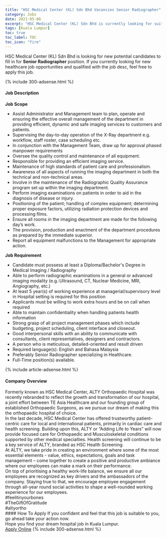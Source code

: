 ```yaml
---
title: "HSC Medical Center (KL) Sdn Bhd Vacancies Senior Radiographer" 
category: Jobs 
date: 2021-05-08 
excerpt: "HSC Medical Center (KL) Sdn Bhd is currently looking for suitable person to fill in the Senior Radiographer which positioned at Kuala Lumpur" 
tags: [Kuala Lumpur] 
toc: true 
toc_label: TOC 
toc_icon: "fire" 
--- 
```


<p>HSC Medical Center (KL) Sdn Bhd is looking for new potential candidates to fill in for <b>Senior Radiographer</b> position. If you currently looking for new healthcare job opportunities and qualified with the job desc, feel free to apply this job.
</p>{% include 300-adsense.html %} 
<div><div><h4>Job Description</h4></div><div><div><span><div><div><strong>Job Scope</strong></div><ul><li>Assist Administrator and Management team to plan, operate and ensuring the effective overall management of the department in providing efficient, dynamic and safe imaging services to customers and patients.</li><li>Supervising the day-to-day operation of the X-Ray department e.g. workflow, staff roster, case scheduling etc.</li><li>In conjunction with the Management Team, draw up for approval phased manpower requirements</li><li>Oversee the quality control and maintenance of all equipment.</li><li>Responsible for providing an efficient imaging service.</li><li>Maintenance of high standards of patient care and professionalism.</li><li>Awareness of all aspects of running the imaging department in both the technical and non-technical areas.</li><li>Involve in the maintenance of the Radiographic Quality Assurance program set up within the imaging department.</li><li>Perform imaging examinations on patients in order to aid in the diagnosis of disease or injury.</li><li>Positioning of the patient; handling of complex equipment; determining proper exposure factors, utilizing radiation protection devices and processing films.</li><li>Ensure all rooms in the imaging department are made for the following day&#8217;s work.</li><li>The provision, production and enactment of the department procedures as prepared by the immediate superior.</li><li>Report all equipment malfunctions to the Management for appropriate action.</li></ul><div><strong>Job Requirement</strong></div><ul><li>Candidate must possess at least a Diploma/Bachelor's Degree in Medical Imaging / Radiography</li><li>Able to perform radiographic examinations in a general or advanced imaging modality (e.g.:Ultrasound, CT, Nuclear Medicine, MRI, Angiography, etc.)</li><li>At least 5 year(s) of working experience at managerial/supervisory level in Hospital setting is required for this position</li><li>Applicants must be willing to work extra hours and be on call when required</li><li>Able to maintain confidentiality when handling patients health information</li><li>Strong grasp of all project management phases which include budgeting, project scheduling, client interface and closeout.</li><li>Good interpersonal skills with an ability to communicate with consultants, client representatives, designers and contractors.</li><li>A person who is meticulous, detailed-oriented and result driven</li><li>Required language(s): English and Bahasa Malaysia</li><li>Preferably Senior Radiographer specializing in Healthcare.</li><li>Full-Time position(s) available.</li></ul></div></span></div></div></div> 
{% include article-adsense.html %} 
<div><div><h4>Company Overview</h4></div><div><div><span><div><div>
<div>
		Formerly known as HSC Medical Center, ALTY Orthopaedic Hospital was recently rebranded to reflect the growth and transformation of our hospital, a joint effort between TE Asia Healthcare and our founding group of established Orthopaedic Surgeons, as we pursue our dream of making this the orthopaedic hospital of choice.</div>
<div>
		In the last decade, HSC Medical Center has offered trustworthy patient-centric care for local and international patients, primarily in cardiac care and health screening. Building upon this, ALTY or &#8220;Adding Life to Years&#8221; will now provide focused care for Orthopaedic and Musculoskeletal conditions supported by other medical specialties. Health screening will continue to be a key service of ALTY, branded as HSC Health Screening.</div>
<div>
		At ALTY, we take pride in creating an environment where some of the most essential elements - value, ethics, expectations, goals and task management &#8211; come together to create a positive and productive ambiance where our employees can make a mark on their performance.</div>
<div>
		On top of prioritising a healthy work-life balance, we ensure all our employees are recognized as key drivers and the ambassadors of the company. Staying true to that, we encourage employee engagement through all-year round social activities to shape a well-rounded working experience for our employees.</div>
</div>
<div>
	#feelitinyourbones</div>
<div>
	#TheGiftOfGratitude</div>
<div>
	#altyortho</div></div></span></div></div></div> 
#### How To Apply 
If you confident and feel that this job is suitable to you, go ahead take your action now. <br/> 
Hope you find your dream hospital job in Kuala Lumpur. <br/> 
<a href="https://www.jobstreet.com.my/en/job/senior-radiographer-4542177?jobId=jobstreet-my-job-4542177" class="btn btn--warning" target="_blank" rel="nofollow noopenner">Apply Online</a> 
{% include 300-adsense.html %} 